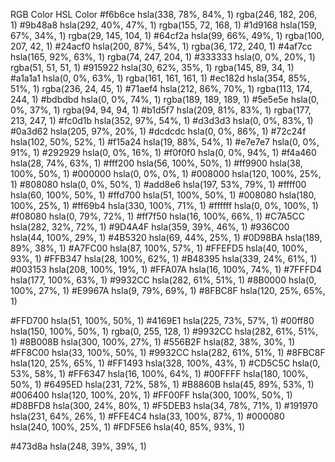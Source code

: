 RGB Color    HSL Color
#f6b6ce    hsla(338, 78%, 84%, 1)     rgba(246, 182, 206, 1)
#9b48a8    hsla(292, 40%, 47%, 1)     rgba(155, 72, 168, 1)
#1d9168    hsla(159, 67%, 34%, 1)     rgba(29, 145, 104, 1)
#64cf2a    hsla(99, 66%, 49%, 1)      rgba(100, 207, 42, 1)
#24acf0    hsla(200, 87%, 54%, 1)     rgba(36, 172, 240, 1)
#4af7cc    hsla(165, 92%, 63%, 1)     rgba(74, 247, 204, 1)
#333333    hsla(0, 0%, 20%, 1)        rgba(51, 51, 51, 1)
#915922    hsla(30, 62%, 35%, 1)      rgba(145, 89, 34, 1)
#a1a1a1    hsla(0, 0%, 63%, 1)        rgba(161, 161, 161, 1)
#ec182d    hsla(354, 85%, 51%, 1)     rgba(236, 24, 45, 1)
#71aef4    hsla(212, 86%, 70%, 1)     rgba(113, 174, 244, 1)
#bdbdbd    hsla(0, 0%, 74%, 1)        rgba(189, 189, 189, 1)
#5e5e5e    hsla(0, 0%, 37%, 1)        rgba(94, 94, 94, 1)
#b1d5f7    hsla(209, 81%, 83%, 1)  rgba(177, 213, 247, 1) 
#fc0d1b    hsla(352, 97%, 54%, 1)
#d3d3d3    hsla(0, 0%, 83%, 1)
#0a3d62    hsla(205, 97%, 20%, 1)
#dcdcdc    hsla(0, 0%, 86%, 1)
#72c24f    hsla(102, 50%, 52%, 1)
#f15a24    hsla(19, 88%, 54%, 1)
#e7e7e7    hsla(0, 0%, 91%, 1)
#292929    hsla(0, 0%, 16%, 1)
#f0f0f0    hsla(0, 0%, 94%, 1)
#f4a460    hsla(28, 74%, 63%, 1)
#fff200    hsla(56, 100%, 50%, 1)
#ff9900    hsla(38, 100%, 50%, 1)
#000000    hsla(0, 0%, 0%, 1)
#008000    hsla(120, 100%, 25%, 1)
#808080    hsla(0, 0%, 50%, 1)
#add8e6    hsla(197, 53%, 79%, 1)
#ffff00    hsla(60, 100%, 50%, 1)
#ffd700    hsla(51, 100%, 50%, 1)
#008080    hsla(180, 100%, 25%, 1)
#ff69b4    hsla(330, 100%, 71%, 1)
#ffffff    hsla(0, 0%, 100%, 1)
#f08080    hsla(0, 79%, 72%, 1)
#ff7f50    hsla(16, 100%, 66%, 1)
#C7A5CC    hsla(282, 32%, 72%, 1)
#9D4A4F    hsla(359, 39%, 46%, 1)
#936C00    hsla(44, 100%, 29%, 1)
#4B5320    hsla(69, 44%, 25%, 1)
#0D98BA    hsla(189, 89%, 38%, 1)
#A7FC00    hsla(87, 100%, 57%, 1)
#FFEFD5    hsla(40, 100%, 93%, 1)
#FFB347    hsla(28, 100%, 62%, 1)
#B48395    hsla(339, 24%, 61%, 1)
#003153    hsla(208, 100%, 19%, 1)
#FFA07A    hsla(16, 100%, 74%, 1)
#7FFFD4    hsla(177, 100%, 63%, 1)
#9932CC    hsla(282, 61%, 51%, 1)
#8B0000    hsla(0, 100%, 27%, 1)
#E9967A    hsla(9, 79%, 69%, 1)
#8FBC8F    hsla(120, 25%, 65%, 1)

#FFD700    hsla(51, 100%, 50%, 1)
#4169E1    hsla(225, 73%, 57%, 1)
#00ff80    hsla(150, 100%, 50%, 1) rgba(0, 255, 128, 1)
#9932CC    hsla(282, 61%, 51%, 1)
#8B008B    hsla(300, 100%, 27%, 1)
#556B2F    hsla(82, 38%, 30%, 1)
#FF8C00    hsla(33, 100%, 50%, 1)
#9932CC    hsla(282, 61%, 51%, 1)
#8FBC8F    hsla(120, 25%, 65%, 1)
#FF1493    hsla(328, 100%, 43%, 1)
#CD5C5C    hsla(0, 53%, 58%, 1)
#FF6347    hsla(16, 100%, 64%, 1)
#00FFFF    hsla(180, 100%, 50%, 1)
#6495ED    hsla(231, 72%, 58%, 1)
#B8860B    hsla(45, 89%, 53%, 1)
#006400    hsla(120, 100%, 20%, 1)
#FF00FF    hsla(300, 100%, 50%, 1)
#D8BFD8    hsla(300, 24%, 80%, 1)
#F5DEB3    hsla(34, 78%, 71%, 1)
#191970    hsla(231, 64%, 26%, 1)
#FFE4C4    hsla(33, 100%, 87%, 1)
#000080    hsla(240, 100%, 25%, 1)
#FDF5E6    hsla(40, 85%, 93%, 1)


#473d8a    hsla(248, 39%, 39%, 1)

